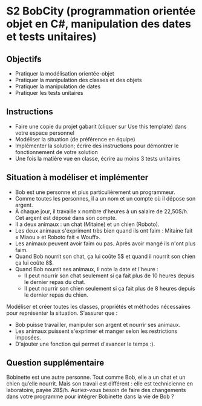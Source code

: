 # S2 BobCity (programmation orientée objet en C#, manipulation des dates et tests unitaires)

## Objectifs
- Pratiquer la modélisation orientée-objet
- Pratiquer la manipulation des classes et des objets
- Pratiquer la manipulation de dates
- Pratiquer les tests unitaires

## Instructions
- Faire une copie du projet gabarit (cliquer sur Use this template) dans votre espace personnel
- Modéliser la situation (de préférence en équipe)
- Implémenter la solution; écrire des instructions pour démontrer le fonctionnement de votre solution
- Une fois la matière vue en classe, écrire au moins 3 tests unitaires

## Situation à modéliser et implémenter
- Bob est une personne et plus particulièrement un programmeur.
- Comme toutes les personnes, il a un nom et un compte où il dépose son argent.
- À chaque jour, il travaille x nombre d'heures à un salaire de 22,50$/h. Cet argent est déposé dans son compte.
- Il a deux animaux : un chat (Mitaine) et un chien (Roboto).
- Les deux animaux s'expriment très bien quand ils ont faim : Mitaine fait « Miaou » et Roboto fait « Wouff».
- Les animaux peuvent avoir faim ou pas. Après avoir mangé ils n'ont plus faim.
- Quand Bob nourrit son chat, ça lui coûte 5$ et quand il nourrit son chien ça lui coûte 8$.
- Quand Bob nourrit ses animaux, il note la date et l'heure :
  - Il peut nourrir son chat seulement si ça fait plus de 10 heures depuis le dernier repas du chat.
  - Il peut nourrir son chien seulement si ça fait plus de 8 heures depuis le dernier repas du chien.


Modéliser et créer toutes les classes, propriétés et méthodes nécessaires pour représenter la situation. S'assurer que :
- Bob puisse travailler, manipuler son argent et nourrir ses animaux.
- Les animaux puissent s'exprimer et manger selon les restrictions imposées.
- D'ajouter une fonction qui permet d'avancer le temps :).

## Question supplémentaire
Bobinette est une autre personne. 
Tout comme Bob, elle a un chat et un chien qu’elle nourrit. Mais son travail est différent : elle est technicienne en laboratoire, payée 28$/h.
Auriez-vous besoin de faire des changements dans votre programme pour intégrer Bobinette dans la vie de Bob ?
